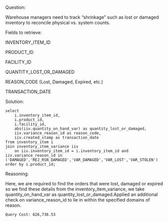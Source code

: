 Question:

Warehouse managers need to track “shrinkage” such as lost or damaged inventory to reconcile physical vs. system counts.

Fields to retrieve:

INVENTORY_ITEM_ID

PRODUCT_ID

FACILITY_ID

QUANTITY_LOST_OR_DAMAGED

REASON_CODE (Lost, Damaged, Expired, etc.)

TRANSACTION_DATE

Solution:

```
select 
	i.inventory_item_id,
	i.product_id,
	i.facility_id,
	abs(iiv.quantity_on_hand_var) as quantity_lost_or_damaged,
	iiv.variance_reason_id as reason_code,
	iiv.created_stamp as transaction_date
from inventory_item i
join inventory_item_variance iiv 
	on iiv.inventory_item_id = i.inventory_item_id and iiv.variance_reason_id in ('DAMAGED','REJ_RSN_DAMAGED','VAR_DAMAGED','VAR_LOST','VAR_STOLEN')
order by i.product_id;
```

Reasoning:

Here, we are required to find the orders that were lost, damaged or expired so we find these details from the inventory_item_variance, we take quantity_on_hand_var as quantity_lost_or_damaged.Applied an additional check on variance_reason_id to lie in within the specified domains of reason.

```
Query Cost: 626,736.53
```
